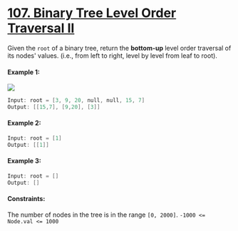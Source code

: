 # [107. Binary Tree Level Order Traversal II](https://leetcode.com/problems/binary-tree-level-order-traversal-ii/)

Given the ```root``` of a binary tree, return the **bottom-up** level order traversal of its nodes' values. (i.e., from left to right, level by level from leaf to root).

#### Example 1:
![](https://assets.leetcode.com/uploads/2021/02/19/tree1.jpg)
```swift
Input: root = [3, 9, 20, null, null, 15, 7]
Output: [[15,7], [9,20], [3]]
```

#### Example 2:
```swift
Input: root = [1]
Output: [[1]]
```

#### Example 3:
```swift
Input: root = []
Output: []
```

#### Constraints:
The number of nodes in the tree is in the range ```[0, 2000]```.
```-1000 <= Node.val <= 1000```